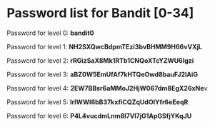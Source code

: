 # Password list for Bandit [0-34]

Password for level 0: **bandit0**

Password for level 1: **NH2SXQwcBdpmTEzi3bvBHMM9H66vVXjL**

Password for level 2: **rRGizSaX8Mk1RTb1CNQoXTcYZWU6lgzi**

Password for level 3: **aBZ0W5EmUfAf7kHTQeOwd8bauFJ2lAiG**

Password for level 4: **2EW7BBsr6aMMoJ2HjW067dm8EgX26xNe**v

Password for level 5: **lrIWWI6bB37kxfiCQZqUdOIYfr6eEeqR**

Password for level 6: **P4L4vucdmLnm8I7Vl7jG1ApGSfjYKqJU**